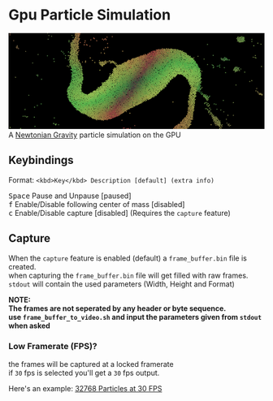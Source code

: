 # Gpu Particle Simulation

![16384 Particles preview banner](./gallery/16384_banner.png)
A [Newtonian Gravity](https://en.wikipedia.org/wiki/Newton%27s_law_of_universal_gravitation) particle simulation on the GPU  

## Keybindings

Format: `<kbd>Key</kbd> Description [default] (extra info)`  

<kbd>Space</kbd> Pause and Unpause [paused]  
<kbd>f</kbd> Enable/Disable following center of mass [disabled]  
<kbd>c</kbd> Enable/Disable capture [disabled] (Requires the `capture` feature)  

## Capture

When the `capture` feature is enabled (default) a `frame_buffer.bin` file is created.  
when capturing the `frame_buffer.bin` file will get filled with raw frames.  
`stdout` will contain the used parameters (Width, Height and Format)  

**NOTE:  
The frames are not seperated by any header or byte sequence.  
use `frame_buffer_to_video.sh` and input the parameters given from `stdout` when asked**

### Low Framerate (FPS)?  

the frames will be captured at a locked framerate  
if `30` fps is selected you'll get a `30` fps output.  

Here's an example: [32768 Particles at 30 FPS](./gallery/32768.mp4)

